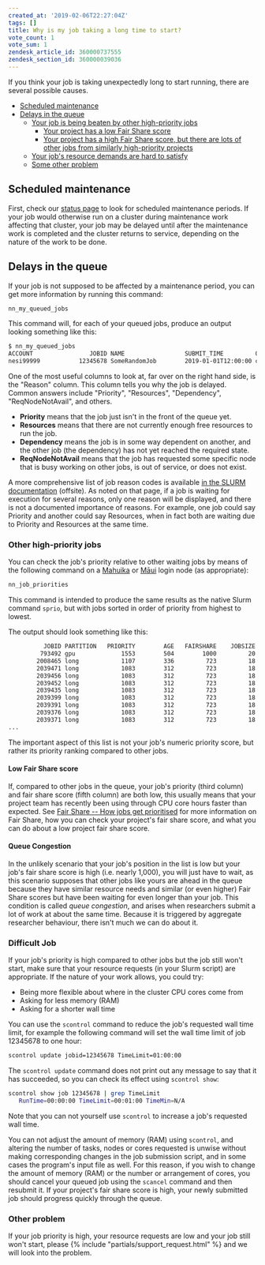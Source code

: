```yaml
---
created_at: '2019-02-06T22:27:04Z'
tags: []
title: Why is my job taking a long time to start?
vote_count: 1
vote_sum: 1
zendesk_article_id: 360000737555
zendesk_section_id: 360000039036
---
```


If you think your job is taking unexpectedly long to start running,
there are several possible causes.

- [Scheduled maintenance](#scheduled-maintenance)
- [Delays in the queue](#delays-in-the-queue)
    - [Your job is being beaten by other high-priority jobs](#other-high-priority-jobs)
        - [Your project has a low Fair Share score](#low-fair-share-score)
        - [Your project has a high Fair Share score, but there are lots of other jobs from similarly high-priority projects](#queue-congestion)
    - [Your job's resource demands are hard to satisfy](#difficult-job)
    - [Some other problem](#other-problem)

## Scheduled maintenance

First, check our [status page](https://status.nesi.org.nz/) to look for
scheduled maintenance periods. If your job would otherwise run on a
cluster during maintenance work affecting that cluster, your job may be
delayed until after the maintenance work is completed and the cluster
returns to service, depending on the nature of the work to be done.

## Delays in the queue

If your job is not supposed to be affected by a maintenance period, you
can get more information by running this command:

```sh
nn_my_queued_jobs
```

This command will, for each of your queued jobs, produce an output
looking something like this:

```sh
$ nn_my_queued_jobs 
ACCOUNT                JOBID NAME                 SUBMIT_TIME         QOS    NODE CPUS MIN_MEMORY PRIORITY START_TIME          REASON
nesi99999           12345678 SomeRandomJob        2019-01-01T12:00:00 collab    1    8         2G     1553        N/A          QOSMaxCpuPerJobLimit
```

One of the most useful columns to look at, far over on the right hand
side, is the "Reason" column. This column tells you why the job is
delayed. Common answers include "Priority", "Resources", "Dependency",
"ReqNodeNotAvail", and others.

- **Priority** means that the job just isn't in the front of the queue
    yet.
- **Resources** means that there are not currently enough free
    resources to run the job.
- **Dependency** means the job is in some way dependent on another,
    and the other job (the dependency) has not yet reached the required
    state.
- **ReqNodeNotAvail** means that the job has requested some specific
    node that is busy working on other jobs, is out of service, or does
    not exist.

A more comprehensive list of job reason codes is available
[in the SLURM documentation](https://slurm.schedmd.com/squeue.html#lbAF) (offsite). As noted
on that page, if a job is waiting for execution for several reasons,
only one reason will be displayed, and there is not a documented
importance of reasons. For example, one job could say Priority and
another could say Resources, when in fact both are waiting due to
Priority and Resources at the same time.

### Other high-priority jobs

You can check the job's priority relative to other waiting jobs by means
of the following command on a
[Mahuika](../../Scientific_Computing_old/The_NeSI_High_Performance_Computers/Mahuika.md)
or
[Māui](../../Scientific_Computing_old/The_NeSI_High_Performance_Computers/Maui.md)
login node (as appropriate):

```sh
nn_job_priorities
```

This command is intended to produce the same results as the native Slurm
command `sprio`, but with jobs sorted in order of priority from highest
to lowest.

The output should look something like this:

```sh
          JOBID PARTITION   PRIORITY        AGE   FAIRSHARE    JOBSIZE        QOS
         793492 gpu             1553        504        1000         20         30
        2008465 long            1107        336         723         18         30
        2039471 long            1083        312         723         18         30
        2039456 long            1083        312         723         18         30
        2039452 long            1083        312         723         18         30
        2039435 long            1083        312         723         18         30
        2039399 long            1083        312         723         18         30
        2039391 long            1083        312         723         18         30
        2039376 long            1083        312         723         18         30
        2039371 long            1083        312         723         18         30
...
```

The important aspect of this list is not your job's numeric priority
score, but rather its priority ranking compared to other jobs.

#### Low Fair Share score

If, compared to other jobs in the queue, your job's priority (third
column) and fair share score (fifth column) are both low, this usually
means that your project team has recently been using through CPU core
hours faster than expected.
See [Fair Share -- How jobs get prioritised](../../Scientific_Computing_old/Running_Jobs_on_Maui_and_Mahuika/Fair_Share_How_jobs_get_prioritised.md) for more
information on Fair Share, how you can check your project's fair share
score, and what you can do about a low project fair share score.

#### Queue Congestion

In the unlikely scenario that your job's position in the list is low but
your job's fair share score is high (i.e. nearly 1,000), you will just
have to wait, as this scenario supposes that other jobs like yours are
ahead in the queue because they have similar resource needs and similar
(or even higher) Fair Share scores but have been waiting for even longer
than your job. This condition is called *queue congestion*, and arises
when researchers submit a lot of work at about the same time. Because it
is triggered by aggregate researcher behaviour, there isn't much we can
do about it.

### Difficult Job

If your job's priority is high compared to other jobs but the job still
won't start, make sure that your resource requests (in your Slurm
script) are appropriate. If the nature of your work allows, you could
try:

- Being more flexible about where in the cluster CPU cores come from
- Asking for less memory (RAM)
- Asking for a shorter wall time

You can use the `scontrol` command to reduce the job's requested wall
time limit, for example the following command will set the wall time
limit of job 12345678 to one hour:

```sh
scontrol update jobid=12345678 TimeLimit=01:00:00
```

The `scontrol update` command does not print out any message to say that
it has succeeded, so you can check its effect using `scontrol show`:

```sh
scontrol show job 12345678 | grep TimeLimit
   RunTime=00:00:00 TimeLimit=00:01:00 TimeMin=N/A
```

Note that you can not yourself use `scontrol` to increase a job's
requested wall time.

You can not adjust the amount of memory (RAM) using `scontrol`, and
altering the number of tasks, nodes or cores requested is unwise without
making corresponding changes in the job submission script, and in some
cases the program's input file as well. For this reason, if you wish to
change the amount of memory (RAM) or the number or arrangement of cores,
you should cancel your queued job using the `scancel` command and then
resubmit it. If your project's fair share score is high, your newly
submitted job should progress quickly through the queue.

### Other problem

If your job priority is high, your resource requests are low and your
job still won't start, please  {% include "partials/support_request.html" %} and we will look into
the problem.
